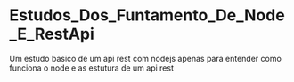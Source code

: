 # Estudos_Dos_Funtamento_De_Node_E_RestApi

Um estudo basico de um api rest com nodejs
apenas para entender como funciona o node e as estutura de um api rest
